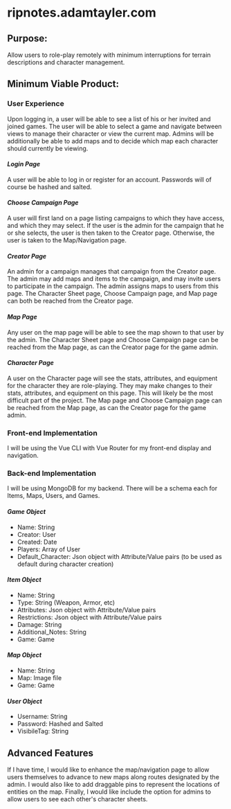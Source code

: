 # ripnotes.adamtayler.com

## Purpose:
Allow users to role-play remotely with minimum interruptions for terrain descriptions and character management.

## Minimum Viable Product:
### User Experience
Upon logging in, a user will be able to see a list of his or her invited and joined games. The user will be able to select a game and navigate between views to manage their character or view the current map. Admins will be additionally be able to add maps and to decide which map each character should currently be viewing.

#### *Login Page*
A user will be able to log in or register for an account. Passwords will of course be hashed and salted.

#### *Choose Campaign Page*
A user will first land on a page listing campaigns to which they have access, and which they may select. If the user is the admin for the campaign that he or she selects, the user is then taken to the Creator page. Otherwise, the user is taken to the Map/Navigation page.

#### *Creator Page*
An admin for a campaign manages that campaign from the Creator page. The admin may add maps and items to the campaign, and may invite users to participate in the campaign. The admin assigns maps to users from this page. The Character Sheet page, Choose Campaign page, and Map page can both be reached from the Creator page.

#### *Map Page*
Any user on the map page will be able to see the map shown to that user by the admin. The Character Sheet page and Choose Campaign page can be reached from the Map page, as can the Creator page for the game admin.

#### *Character Page*
A user on the Character page will see the stats, attributes, and equipment for the character they are role-playing. They may make changes to their stats, attributes, and equipment on this page. This will likely be the most difficult part of the project. The Map page and Choose Campaign page can be reached from the Map page, as can the Creator page for the game admin.

### Front-end Implementation
I will be using the Vue CLI with Vue Router for my front-end display and navigation.

### Back-end Implementation
I will be using MongoDB for my backend. There will be a schema each for Items, Maps, Users, and Games.

#### *Game Object*
- Name: String
- Creator: User
- Created: Date
- Players: Array of User
- Default_Character: Json object with Attribute/Value pairs (to be used as default during character creation)

#### *Item Object*
- Name: String
- Type: String (Weapon, Armor, etc)
- Attributes: Json object with Attribute/Value pairs
- Restrictions: Json object with Attribute/Value pairs
- Damage: String
- Additional_Notes: String
- Game: Game

#### *Map Object*
- Name: String
- Map: Image file
- Game: Game

#### *User Object*
- Username: String
- Password: Hashed and Salted
- VisibileTag: String


## Advanced Features
If I have time, I would like to enhance the map/navigation page to allow users themselves to advance to new maps along routes designated by the admin. I would also like to add draggable pins to represent the locations of entities on the map. Finally, I would like include the option for admins to allow users to see each other's character sheets.
